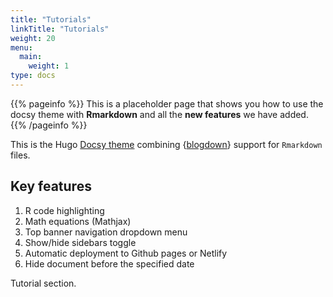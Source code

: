 ```yaml
---
title: "Tutorials"
linkTitle: "Tutorials"
weight: 20
menu:
  main:
    weight: 1
type: docs
---
```


{{% pageinfo %}}
This is a placeholder page that shows you how to use the docsy theme with 
**Rmarkdown** and all the **new features** we have added.
{{% /pageinfo %}}

This is the Hugo [Docsy theme](https://github.com/google/docsy) combining {[blogdown](https://github.com/rstudio/blogdown)} support for `Rmarkdown` files.
 
## Key features

1. R code highlighting
2. Math equations (Mathjax)
3. Top banner navigation dropdown menu
4. Show/hide sidebars toggle
5. Automatic deployment to Github pages or Netlify
6. Hide document before the specified date

Tutorial section.
